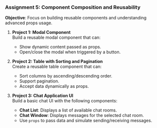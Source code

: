 ### **Assignment 5: Component Composition and Reusability**

**Objective**: Focus on building reusable components and understanding advanced props usage.

1. **Project 1: Modal Component**  
   Build a reusable modal component that can:  
   - Show dynamic content passed as props.  
   - Open/close the modal when triggered by a button.

2. **Project 2: Table with Sorting and Pagination**  
   Create a reusable table component that can:  
   - Sort columns by ascending/descending order.  
   - Support pagination.  
   - Accept data dynamically as props.

3. **Project 3: Chat Application UI**  
   Build a basic chat UI with the following components:  
   - **Chat List**: Displays a list of available chat rooms.  
   - **Chat Window**: Displays messages for the selected chat room.  
   - Use `props` to pass data and simulate sending/receiving messages.
